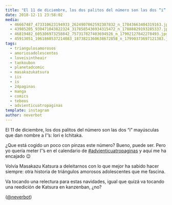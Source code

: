 ```yaml
---
title: "El 11 de diciembre, los dos palitos del número son las dos “i” mayúsculas que dan nombre a I’’s: Iori e Ichitaka"
date: 2018-12-11 23:58:02
media: 
  - 46667487_473310623194933_2624907862592307832_n_17843663404319163.jpg
  - 43985205_930471043822324_3178585436934315472_n_17888829193285337.jpg
  - 46819482_605306973258842_757317827403694526_n_17902127842278493.jpg
  - 45913051_1961860537214083_1873821360638672858_n_17990373697121383.jpg
tags: 
  - triangulosamorosos
  - amoriosadolescentes
  - loveisintheair
  - tankoubon
  - planetadcomic
  - masakazukatsura
  - iis
  - is
  - 24paginas
  - manga
  - comics
  - tebeos
  - advienticuatropaginas
template: instagram
author: neverbot
---
```


El 11 de diciembre, los dos palitos del número son las dos “i” mayúsculas que dan nombre a I’’s: Iori e Ichitaka.

¿Que está cogido un poco con pinzas este número? Bueno, puede ser. Pero yo quería meter I’’s en el calendario de [#advienticuatropaginas](/tags/advienticuatropaginas) y aquí me ha encajado 😉

Volvía Masakazu Katsura a deleitarnos con lo que mejor ha sabido hacer siempre: otra historia de triángulos amorosos adolescentes que me fascina.

Va tocando una relectura para estas navidades, igual que quizá va tocando una reedición de Katsura en kanzenban, ¿no?

([@neverbot](https://instagram.com/neverbot))
